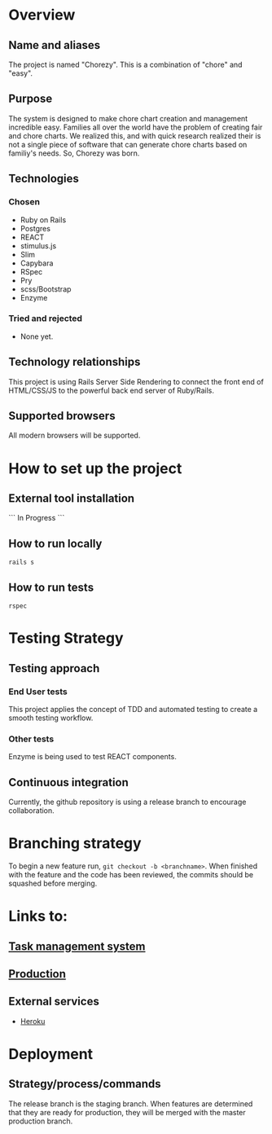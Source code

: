 # Overview
## Name and aliases
The project is named "Chorezy". This is a combination of "chore" and "easy".

## Purpose
The system is designed to make chore chart creation and management incredible easy. Families all over the world have the problem of creating fair and chore charts. We realized this, and with quick research realized their is not a single piece of software that can generate chore charts based on familiy's needs. So, Chorezy was born.

## Technologies
### Chosen
* Ruby on Rails
* Postgres
* REACT
* stimulus.js
* Slim
* Capybara
* RSpec
* Pry
* scss/Bootstrap
* Enzyme

### Tried and rejected
* None yet.

## Technology relationships
This project is using Rails Server Side Rendering to connect the front end of HTML/CSS/JS to the powerful back end server of Ruby/Rails.

## Supported browsers
All modern browsers will be supported.

# How to set up the project
## External tool installation
\```
In Progress
\```

## How to run locally
`rails s`

## How to run tests
`rspec`

# Testing Strategy
## Testing approach
### End User tests
This project applies the concept of TDD and automated testing to create a smooth testing workflow.

### Other tests
Enzyme is being used to test REACT components.

## Continuous integration
Currently, the github repository is using a release branch to encourage collaboration.

# Branching strategy
To begin a new feature run, `git checkout -b <branchname>`.
When finished with the feature and the code has been reviewed, the commits should be squashed before merging.

# Links to:
## [Task management system](http://trello.com)
## [Production](http://chorezy.herokuapp.com)
## External services
* [Heroku](http://herokuapp.com)

# Deployment
## Strategy/process/commands
The release branch is the staging branch. When features are determined that they are ready for production, they will be merged with the master production branch.
